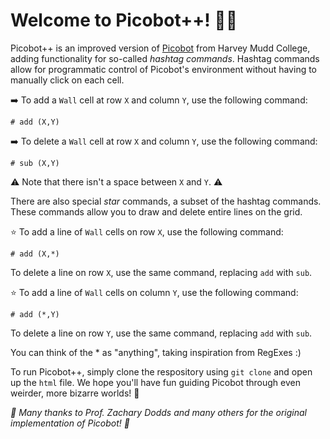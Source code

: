 # Welcome to Picobot++! 🤏👾

Picobot++ is an improved version of [Picobot](https://www.cs.hmc.edu/picobot/) from Harvey Mudd College, adding functionality for so-called _hashtag commands_.
Hashtag commands allow for programmatic control of Picobot's environment without having to manually click on each cell.

➡️ To add a `Wall` cell at row `X` and column `Y`, use the following command:
```
# add (X,Y)
```
➡️ To delete a `Wall` cell at row `X` and column `Y`, use the following command:
```
# sub (X,Y)
```
⚠️ Note that there isn't a space between `X` and `Y`. ⚠️

There are also special _star_ commands, a subset of the hashtag commands. These commands allow you to draw and delete entire lines on the grid.

⭐ To add a line of `Wall` cells on row `X`, use the following command:
```
# add (X,*)
```
To delete a line on row `X`, use the same command, replacing `add` with `sub`.

⭐ To add a line of `Wall` cells on column `Y`, use the following command:
```
# add (*,Y)
```
To delete a line on row `Y`, use the same command, replacing `add` with `sub`.

You can think of the * as "anything", taking inspiration from RegExes :)

To run Picobot++, simply clone the respository using `git clone` and open up the `html` file. We hope you'll have fun guiding Picobot through even weirder, more bizarre worlds! 🎉

_🙌 Many thanks to Prof. Zachary Dodds and many others for the original implementation of Picobot! 🙌_
